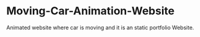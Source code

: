 # Moving-Car-Animation-Website
Animated website where car is moving and it is an static portfolio Website. 
